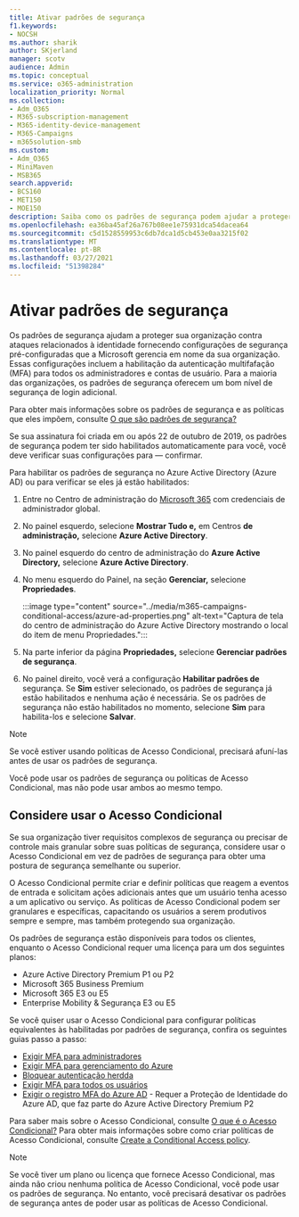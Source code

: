 ```yaml
---
title: Ativar padrões de segurança
f1.keywords:
- NOCSH
ms.author: sharik
author: SKjerland
manager: scotv
audience: Admin
ms.topic: conceptual
ms.service: o365-administration
localization_priority: Normal
ms.collection:
- Adm_O365
- M365-subscription-management
- M365-identity-device-management
- M365-Campaigns
- m365solution-smb
ms.custom:
- Adm_O365
- MiniMaven
- MSB365
search.appverid:
- BCS160
- MET150
- MOE150
description: Saiba como os padrões de segurança podem ajudar a proteger sua organização contra ataques relacionados à identidade fornecendo configurações de segurança pré-configuradas.
ms.openlocfilehash: ea36ba45af26a767b08ee1e75931dca54dacea64
ms.sourcegitcommit: c5d1528559953c6db7dca1d5cb453e0aa3215f02
ms.translationtype: MT
ms.contentlocale: pt-BR
ms.lasthandoff: 03/27/2021
ms.locfileid: "51398284"
---
```

# <a name="turn-on-security-defaults"></a>Ativar padrões de segurança

Os padrões de segurança ajudam a proteger sua organização contra ataques relacionados à identidade fornecendo configurações de segurança pré-configuradas que a Microsoft gerencia em nome da sua organização. Essas configurações incluem a habilitação da autenticação multifafação (MFA) para todos os administradores e contas de usuário. Para a maioria das organizações, os padrões de segurança oferecem um bom nível de segurança de login adicional.

Para obter mais informações sobre os padrões de segurança e as políticas que eles impõem, consulte [O que são padrões de segurança?](/azure/active-directory/fundamentals/concept-fundamentals-security-defaults)

Se sua assinatura foi criada em ou após 22 de outubro de 2019, os padrões de segurança podem ter sido habilitados automaticamente para você, você deve verificar suas configurações para &mdash; confirmar.

Para habilitar os padrões de segurança no Azure Active Directory (Azure AD) ou para verificar se eles já estão habilitados:

1. Entre no Centro de administração do <a href="https://go.microsoft.com/fwlink/p/?linkid=2024339" target="_blank">Microsoft 365</a> com credenciais de administrador global.

2. No painel esquerdo, selecione **Mostrar Tudo e,** em Centros **de administração,** selecione **Azure Active Directory**.

3. No painel esquerdo do centro de administração do **Azure Active Directory,** selecione **Azure Active Directory**.

4. No menu esquerdo do Painel, na seção **Gerenciar,** selecione **Propriedades**.

    :::image type="content" source="../media/m365-campaigns-conditional-access/azure-ad-properties.png" alt-text="Captura de tela do centro de administração do Azure Active Directory mostrando o local do item de menu Propriedades.":::

5. Na parte inferior da página **Propriedades,** selecione **Gerenciar padrões de segurança**.

6. No painel direito, você verá a configuração **Habilitar padrões de** segurança. Se **Sim** estiver selecionado, os padrões de segurança já estão habilitados e nenhuma ação é necessária. Se os padrões de segurança não estão habilitados no momento, selecione **Sim** para habilita-los e selecione **Salvar**.

> [!NOTE]
> Se você estiver usando políticas de Acesso Condicional, precisará afuní-las antes de usar os padrões de segurança.
>
> Você pode usar os padrões de segurança ou políticas de Acesso Condicional, mas não pode usar ambos ao mesmo tempo.

## <a name="consider-using-conditional-access"></a>Considere usar o Acesso Condicional

Se sua organização tiver requisitos complexos de segurança ou precisar de controle mais granular sobre suas políticas de segurança, considere usar o Acesso Condicional em vez de padrões de segurança para obter uma postura de segurança semelhante ou superior. 

O Acesso Condicional permite criar e definir políticas que reagem a eventos de entrada e solicitam ações adicionais antes que um usuário tenha acesso a um aplicativo ou serviço. As políticas de Acesso Condicional podem ser granulares e específicas, capacitando os usuários a serem produtivos sempre e sempre, mas também protegendo sua organização.

Os padrões de segurança estão disponíveis para todos os clientes, enquanto o Acesso Condicional requer uma licença para um dos seguintes planos:

- Azure Active Directory Premium P1 ou P2
- Microsoft 365 Business Premium
- Microsoft 365 E3 ou E5
- Enterprise Mobility & Segurança E3 ou E5

Se você quiser usar o Acesso Condicional para configurar políticas equivalentes às habilitadas por padrões de segurança, confira os seguintes guias passo a passo:

- [Exigir MFA para administradores](/azure/active-directory/conditional-access/howto-conditional-access-policy-admin-mfa)
- [Exigir MFA para gerenciamento do Azure](/azure/active-directory/conditional-access/howto-conditional-access-policy-azure-management)
- [Bloquear autenticação herdda](/azure/active-directory/conditional-access/howto-conditional-access-policy-block-legacy)
- [Exigir MFA para todos os usuários](/azure/active-directory/conditional-access/howto-conditional-access-policy-all-users-mfa)
- [Exigir o registro MFA do Azure AD](/azure/active-directory/identity-protection/howto-identity-protection-configure-mfa-policy) - Requer a Proteção de Identidade do Azure AD, que faz parte do Azure Active Directory Premium P2

Para saber mais sobre o Acesso Condicional, consulte [O que é o Acesso Condicional?](/azure/active-directory/conditional-access/overview) Para obter mais informações sobre como criar políticas de Acesso Condicional, consulte [Create a Conditional Access policy](/azure/active-directory/authentication/tutorial-enable-azure-mfa#create-a-conditional-access-policy).

> [!NOTE]
> Se você tiver um plano ou licença que fornece Acesso Condicional, mas ainda não criou nenhuma política de Acesso Condicional, você pode usar os padrões de segurança. No entanto, você precisará desativar os padrões de segurança antes de poder usar as políticas de Acesso Condicional.
